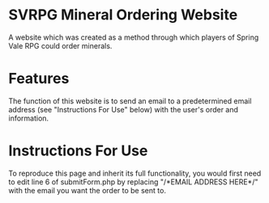 # SVRPG Mineral Ordering Website
A website which was created as a method through which players of Spring Vale RPG could order minerals.

# Features
The function of this website is to send an email to a predetermined email address (see "Instructions For Use" below) with the user's order and information.

# Instructions For Use
To reproduce this page and inherit its full functionality, you would first need to edit line 6 of submitForm.php by replacing  "/\*EMAIL ADDRESS HERE\*/" with the email you want the order to be sent to.
